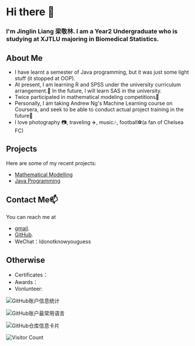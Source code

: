 # Hi there 👋

### I'm Jinglin Liang 梁敬林. I am a Year2 Undergraduate who is studying at XJTLU majoring in Biomedical Statistics. 

## About Me

- I have learnt a semester of Java programming, but it was just some light stuff (it stopped at OOP).
- At present, I am learning R and SPSS under the university curriculum arrangement.🔭 In the future, I will learn SAS in the university.
- Twice participated in mathematical modeling competitions👯
- Personally, I am taking Andrew Ng's Machine Learning course on Coursera, and seek to be able to conduct actual project training in the future🌱
- I love photography 📷, traveling ✈️, music🎶, football⚽️(a fan of Chelsea FC)

## Projects

Here are some of my recent projects:

- [Mathematical Modelling](https://github.com/Chelsea-19/Mathematical-Modelling)
- [Java Programming](https://github.com/Chelsea-19/CPT105)

## Contact Me📫

You can reach me at 
- [gmail](chelsea.lyon01@gmail.com).
- [GitHub](https://github.com/Chelsea-19).
- WeChat：Idonotknowyouguess



## Otherwise

- Certificates：
- Awards：
- Vonlunteer:


![GitHub账户信息统计](https://github-stats.ubrong.com/api?username=Chelsea-19&show_icons=true&theme=tokyonight)
 

![GitHub账户最常用语言](https://github-stats.ubrong.com/api/top-langs/?username=Chelsea-19&layout=compact&theme=tokyonight)


![GitHub仓库信息卡片](https://github-stats.ubrong.com/api/pin/?username=Chelsea-19&repo=CPT105&theme=dark) 


![Visitor Count](https://profile-counter.glitch.me/{Chelsea-19}/count.svg)


